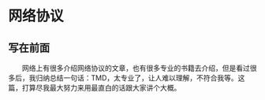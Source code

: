 # 网络协议

## 写在前面
&emsp;&emsp;网络上有很多介绍网络协议的文章，也有很多专业的书籍去介绍，但是看过很多后，我归纳总结一句话：TMD，太专业了，让人难以理解，不符合我等。这篇，打算尽我最大努力来用最直白的话跟大家讲个大概。  
